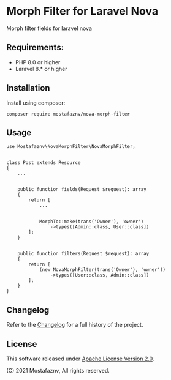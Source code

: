 # Morph Filter for Laravel Nova

Morph filter fields for laravel nova


## Requirements:

- PHP 8.0 or higher
- Laravel 8.* or higher


## Installation

Install using composer:

```
composer require mostafaznv/nova-morph-filter
```


## Usage
```
use Mostafaznv\NovaMorphFilter\NovaMorphFilter;


class Post extends Resource
{
    ...
    
    
    public function fields(Request $request): array
    {
        return [
            ...


            MorphTo::make(trans('Owner'), 'owner')
                ->types([Admin::class, User::class])
        ];
    }


    public function filters(Request $request): array
    {
        return [
            (new NovaMorphFilter(trans('Owner'), 'owner'))
                ->types([User::class, Admin::class])
        ];
    }
}
```

## Changelog
Refer to the [Changelog](CHANGELOG.md) for a full history of the project.

## License
This software released under [Apache License Version 2.0](LICENSE.txt).

(C) 2021 Mostafaznv, All rights reserved.
